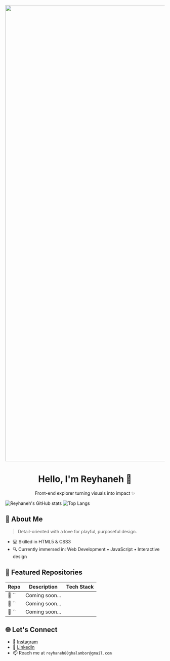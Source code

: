 <p align="center">
  <img width="2560" height="1440" alt="YouTube Banner - Frontend Developer with Anime Style" src="https://github.com/user-attachments/assets/13ef2f2b-acd2-402a-a500-b85415a7c816" />
</p>

<h1 align="center">Hello, I'm Reyhaneh 👋</h1>
<p align="center">Front-end explorer turning visuals into impact ✨</p>

![Reyhaneh's GitHub stats](https://github-readme-stats.vercel.app/api?username=reyhanneh-gh&hide=contribs,prs&show_icons=true&theme=jolly)
![Top Langs](https://github-readme-stats.vercel.app/api/top-langs/?username=reyhanneh-gh&layout=compact&theme=jolly)


## 🎨 About Me

> Detail-oriented with a love for playful, purposeful design.

- 💻 Skilled in HTML5 & CSS3
- 🔍 Currently immersed in: Web Development • JavaScript • Interactive design

## 🚀 Featured Repositories

| Repo | Description | Tech Stack |
|------|-------------|------------|
| 📐 `` | Coming soon... |  |
| 🎯 `` | Coming soon... |  |
| 🧩 `` | Coming soon... |  |

## 🌐 Let's Connect

- 📸 [Instagram](https://www.instagram.com/reyhaneh.alt/)
- 💼 [LinkedIn](https://www.linkedin.com/in/reyhaneh-ghalambor-76a889368)
- 📫 Reach me at `reyhaneh80ghalambor@gmail.com`

